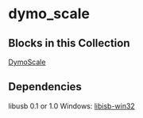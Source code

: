 dymo_scale
=======

Blocks in this Collection
-------------------------
[DymoScale](docs/dymo_scale_block.md)

Dependencies
------------
libusb 0.1 or 1.0
Windows: [libisb-win32](http://libusb-win32.sourceforge.net/)